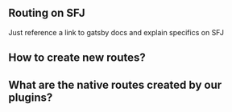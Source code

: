 ## Routing on SFJ
Just reference a link to gatsby docs and explain specifics on SFJ

## How to create new routes?

## What are the native routes created by our plugins?

